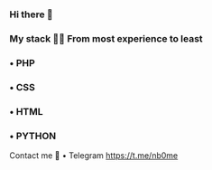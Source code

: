 ### Hi there 👋

### My stack 👨‍💻 From most experience to least
### • PHP
### • CSS
### • HTML
### • PYTHON

Contact me 💌
• Telegram https://t.me/nb0me

